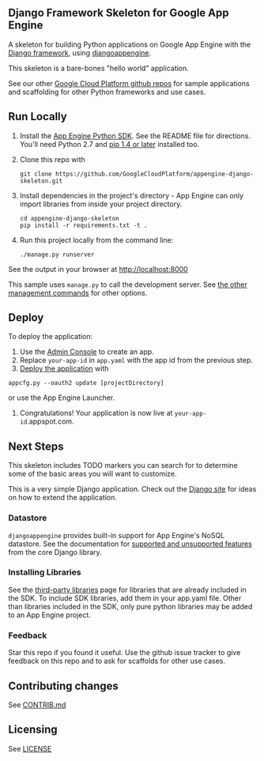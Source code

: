 ## Django Framework Skeleton for Google App Engine

A skeleton for building Python applications on Google App Engine with the
[Django framework](https://www.djangoproject.com/), using [djangoappengine](http://djangoappengine.readthedocs.org/en/latest/).

This skeleton is a bare-bones "hello world" application.

See our other [Google Cloud Platform github
repos](https://github.com/GoogleCloudPlatform) for sample applications and
scaffolding for other Python frameworks and use cases.

## Run Locally
1. Install the [App Engine Python SDK](https://developers.google.com/appengine/downloads).
See the README file for directions. You'll need Python 2.7 and [pip 1.4 or later](http://www.pip-installer.org/en/latest/installing.html) installed too.

2. Clone this repo with

   ```
   git clone https://github.com/GoogleCloudPlatform/appengine-django-skeleton.git
   ```
3. Install dependencies in the project's directory - App Engine
   can only import libraries from inside your project directory.
   ```
   cd appengine-django-skeleton
   pip install -r requirements.txt -t .
   ```
4. Run this project locally from the command line:

   ```
   ./manage.py runserver
   ```

See the output in your browser at [http://localhost:8000](http://localhost:8000)

This sample uses `manage.py` to call the development server. See [the other management commands](http://djangoappengine.readthedocs.org/en/latest/management.html)
for other options.

## Deploy
To deploy the application:

1. Use the [Admin Console](https://appengine.google.com) to create an app.
1. Replace `your-app-id` in `app.yaml` with the app id from the previous step.
1. [Deploy the
   application](https://developers.google.com/appengine/docs/python/tools/uploadinganapp) with
```
appcfg.py --oauth2 update [projectDirectory]
```
or use the App Engine Launcher.
1. Congratulations! Your application is now live at `your-app-id`.appspot.com.

## Next Steps
This skeleton includes TODO markers you can search for to determine some of the
basic areas you will want to customize.

This is a very simple Django application. Check out the
[Django site](https://www.djangoproject.com/) for ideas on how to extend the
application.

### Datastore
`djangoappengine` provides built-in support for App Engine's NoSQL datastore.
See the documentation for [supported and unsupported features](http://djangoappengine.readthedocs.org/en/latest/db.html)
from the core Django library.

### Installing Libraries
See the [third-party
libraries](https://developers.google.com/appengine/docs/python/tools/libraries27)
page for libraries that are already included in the SDK. To include SDK
libraries, add them in your app.yaml file. Other than libraries included in
the SDK, only pure python libraries may be added to an App Engine project.

### Feedback
Star this repo if you found it useful. Use the github issue tracker to give
feedback on this repo and to ask for scaffolds for other use cases.

## Contributing changes
See [CONTRIB.md](CONTRIB.md)

## Licensing
See [LICENSE](LICENSE)
